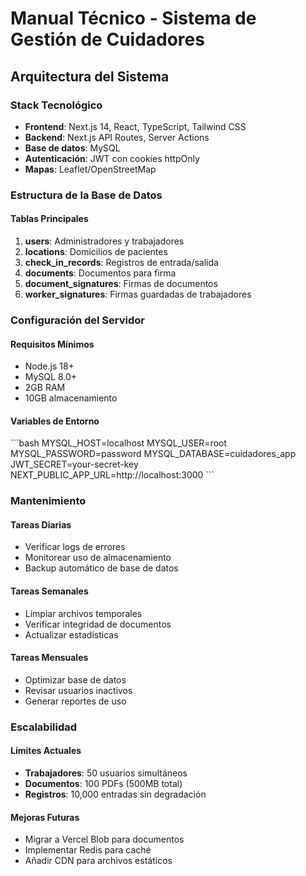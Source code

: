 # Manual Técnico - Sistema de Gestión de Cuidadores

## Arquitectura del Sistema

### Stack Tecnológico
- **Frontend**: Next.js 14, React, TypeScript, Tailwind CSS
- **Backend**: Next.js API Routes, Server Actions
- **Base de datos**: MySQL
- **Autenticación**: JWT con cookies httpOnly
- **Mapas**: Leaflet/OpenStreetMap

### Estructura de la Base de Datos

#### Tablas Principales
1. **users**: Administradores y trabajadores
2. **locations**: Domicilios de pacientes
3. **check_in_records**: Registros de entrada/salida
4. **documents**: Documentos para firma
5. **document_signatures**: Firmas de documentos
6. **worker_signatures**: Firmas guardadas de trabajadores

### Configuración del Servidor

#### Requisitos Mínimos
- Node.js 18+
- MySQL 8.0+
- 2GB RAM
- 10GB almacenamiento

#### Variables de Entorno
\`\`\`bash
MYSQL_HOST=localhost
MYSQL_USER=root
MYSQL_PASSWORD=password
MYSQL_DATABASE=cuidadores_app
JWT_SECRET=your-secret-key
NEXT_PUBLIC_APP_URL=http://localhost:3000
\`\`\`

### Mantenimiento

#### Tareas Diarias
- Verificar logs de errores
- Monitorear uso de almacenamiento
- Backup automático de base de datos

#### Tareas Semanales
- Limpiar archivos temporales
- Verificar integridad de documentos
- Actualizar estadísticas

#### Tareas Mensuales
- Optimizar base de datos
- Revisar usuarios inactivos
- Generar reportes de uso

### Escalabilidad

#### Límites Actuales
- **Trabajadores**: 50 usuarios simultáneos
- **Documentos**: 100 PDFs (500MB total)
- **Registros**: 10,000 entradas sin degradación

#### Mejoras Futuras
- Migrar a Vercel Blob para documentos
- Implementar Redis para caché
- Añadir CDN para archivos estáticos
